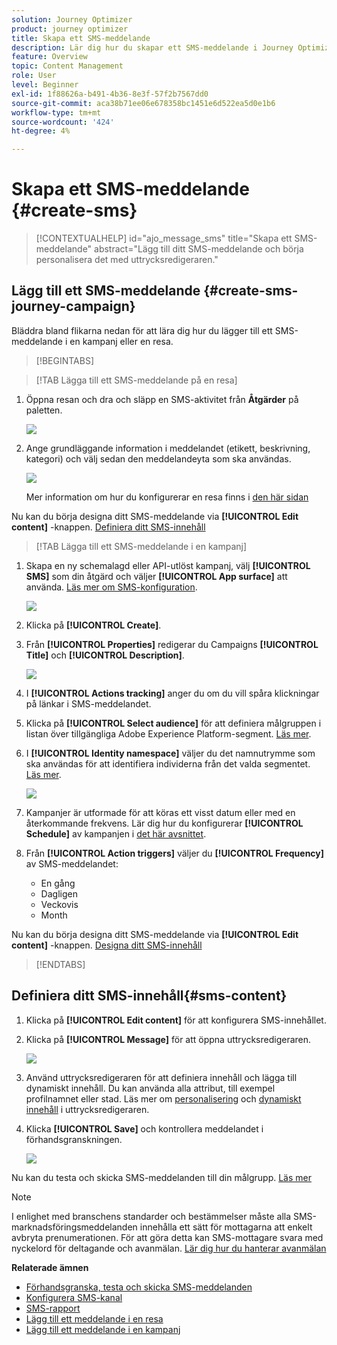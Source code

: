 ```yaml
---
solution: Journey Optimizer
product: journey optimizer
title: Skapa ett SMS-meddelande
description: Lär dig hur du skapar ett SMS-meddelande i Journey Optimizer
feature: Overview
topic: Content Management
role: User
level: Beginner
exl-id: 1f88626a-b491-4b36-8e3f-57f2b7567dd0
source-git-commit: aca38b71ee06e678358bc1451e6d522ea5d0e1b6
workflow-type: tm+mt
source-wordcount: '424'
ht-degree: 4%

---
```


# Skapa ett SMS-meddelande {#create-sms}

>[!CONTEXTUALHELP]
>id="ajo_message_sms"
>title="Skapa ett SMS-meddelande"
>abstract="Lägg till ditt SMS-meddelande och börja personalisera det med uttrycksredigeraren."

## Lägg till ett SMS-meddelande {#create-sms-journey-campaign}

Bläddra bland flikarna nedan för att lära dig hur du lägger till ett SMS-meddelande i en kampanj eller en resa.

>[!BEGINTABS]

>[!TAB Lägga till ett SMS-meddelande på en resa]

1. Öppna resan och dra och släpp en SMS-aktivitet från **Åtgärder** på paletten.

   ![](assets/sms_create_1.png)

1. Ange grundläggande information i meddelandet (etikett, beskrivning, kategori) och välj sedan den meddelandeyta som ska användas.

   ![](assets/sms_create_2.png)

   Mer information om hur du konfigurerar en resa finns i [den här sidan](../building-journeys/journey-gs.md)

Nu kan du börja designa ditt SMS-meddelande via **[!UICONTROL Edit content]** -knappen. [Definiera ditt SMS-innehåll](#sms-content)

>[!TAB Lägga till ett SMS-meddelande i en kampanj]

1. Skapa en ny schemalagd eller API-utlöst kampanj, välj **[!UICONTROL SMS]** som din åtgärd och väljer **[!UICONTROL App surface]** att använda. [Läs mer om SMS-konfiguration](sms-configuration.md).

   ![](assets/sms_create_3.png)

1. Klicka på **[!UICONTROL Create]**.

1. Från **[!UICONTROL Properties]** redigerar du Campaigns **[!UICONTROL Title]** och **[!UICONTROL Description]**.

   ![](assets/sms_create_4.png)

1. I **[!UICONTROL Actions tracking]** anger du om du vill spåra klickningar på länkar i SMS-meddelandet.

1. Klicka på **[!UICONTROL Select audience]** för att definiera målgruppen i listan över tillgängliga Adobe Experience Platform-segment. [Läs mer](../segment/about-segments.md).

1. I **[!UICONTROL Identity namespace]** väljer du det namnutrymme som ska användas för att identifiera individerna från det valda segmentet. [Läs mer](../event/about-creating.md#select-the-namespace).

   ![](assets/sms_create_5.png)

1. Kampanjer är utformade för att köras ett visst datum eller med en återkommande frekvens. Lär dig hur du konfigurerar **[!UICONTROL Schedule]** av kampanjen i [det här avsnittet](../campaigns/create-campaign.md#schedule).

1. Från **[!UICONTROL Action triggers]** väljer du **[!UICONTROL Frequency]** av SMS-meddelandet:

   * En gång
   * Dagligen
   * Veckovis
   * Month

Nu kan du börja designa ditt SMS-meddelande via **[!UICONTROL Edit content]** -knappen. [Designa ditt SMS-innehåll](#sms-content)

>[!ENDTABS]


## Definiera ditt SMS-innehåll{#sms-content}

1. Klicka på **[!UICONTROL Edit content]** för att konfigurera SMS-innehållet.

1. Klicka på **[!UICONTROL Message]** för att öppna uttrycksredigeraren.

   ![](assets/sms-content.png)

1. Använd uttrycksredigeraren för att definiera innehåll och lägga till dynamiskt innehåll. Du kan använda alla attribut, till exempel profilnamnet eller stad. Läs mer om [personalisering](../personalization/personalize.md) och [dynamiskt innehåll](../personalization/get-started-dynamic-content.md) i uttrycksredigeraren.

1. Klicka **[!UICONTROL Save]** och kontrollera meddelandet i förhandsgranskningen.

   ![](assets/sms-content-preview.png)

Nu kan du testa och skicka SMS-meddelanden till din målgrupp. [Läs mer](send-sms.md)

>[!NOTE]
>
>I enlighet med branschens standarder och bestämmelser måste alla SMS-marknadsföringsmeddelanden innehålla ett sätt för mottagarna att enkelt avbryta prenumerationen. För att göra detta kan SMS-mottagare svara med nyckelord för deltagande och avanmälan. [Lär dig hur du hanterar avanmälan](../privacy/opt-out.md#sms-opt-out-management-sms-opt-out-management)

**Relaterade ämnen**

* [Förhandsgranska, testa och skicka SMS-meddelanden](send-sms.md)
* [Konfigurera SMS-kanal](sms-configuration.md)
* [SMS-rapport](../reports/journey-global-report.md#sms-global)
* [Lägg till ett meddelande i en resa](../building-journeys/journeys-message.md)
* [Lägg till ett meddelande i en kampanj](../campaigns/create-campaign.md)
